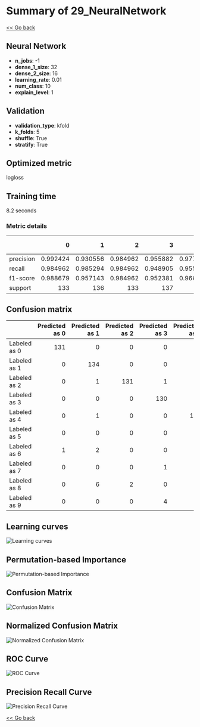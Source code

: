# Summary of 29_NeuralNetwork

[<< Go back](../README.md)


## Neural Network
- **n_jobs**: -1
- **dense_1_size**: 32
- **dense_2_size**: 16
- **learning_rate**: 0.01
- **num_class**: 10
- **explain_level**: 1

## Validation
 - **validation_type**: kfold
 - **k_folds**: 5
 - **shuffle**: True
 - **stratify**: True

## Optimized metric
logloss

## Training time

8.2 seconds

### Metric details
|           |          0 |          1 |          2 |          3 |          4 |          5 |          6 |          7 |          8 |          9 |   accuracy |   macro avg |   weighted avg |   logloss |
|:----------|-----------:|-----------:|-----------:|-----------:|-----------:|-----------:|-----------:|-----------:|-----------:|-----------:|-----------:|------------:|---------------:|----------:|
| precision |   0.992424 |   0.930556 |   0.984962 |   0.955882 |   0.977444 |   0.97037  |   0.963768 |   0.948905 |   0.921875 |   0.938931 |   0.958426 |    0.958512 |       0.95854  |  0.164307 |
| recall    |   0.984962 |   0.985294 |   0.984962 |   0.948905 |   0.955882 |   0.963235 |   0.977941 |   0.970149 |   0.900763 |   0.911111 |   0.958426 |    0.958321 |       0.958426 |  0.164307 |
| f1-score  |   0.988679 |   0.957143 |   0.984962 |   0.952381 |   0.966543 |   0.96679  |   0.970803 |   0.95941  |   0.911197 |   0.924812 |   0.958426 |    0.958272 |       0.958338 |  0.164307 |
| support   | 133        | 136        | 133        | 137        | 136        | 136        | 136        | 134        | 131        | 135        |   0.958426 | 1347        |    1347        |  0.164307 |


## Confusion matrix
|              |   Predicted as 0 |   Predicted as 1 |   Predicted as 2 |   Predicted as 3 |   Predicted as 4 |   Predicted as 5 |   Predicted as 6 |   Predicted as 7 |   Predicted as 8 |   Predicted as 9 |
|:-------------|-----------------:|-----------------:|-----------------:|-----------------:|-----------------:|-----------------:|-----------------:|-----------------:|-----------------:|-----------------:|
| Labeled as 0 |              131 |                0 |                0 |                0 |                0 |                0 |                2 |                0 |                0 |                0 |
| Labeled as 1 |                0 |              134 |                0 |                0 |                0 |                1 |                0 |                0 |                1 |                0 |
| Labeled as 2 |                0 |                1 |              131 |                1 |                0 |                0 |                0 |                0 |                0 |                0 |
| Labeled as 3 |                0 |                0 |                0 |              130 |                0 |                0 |                1 |                1 |                3 |                2 |
| Labeled as 4 |                0 |                1 |                0 |                0 |              130 |                0 |                0 |                3 |                0 |                2 |
| Labeled as 5 |                0 |                0 |                0 |                0 |                1 |              131 |                1 |                0 |                1 |                2 |
| Labeled as 6 |                1 |                2 |                0 |                0 |                0 |                0 |              133 |                0 |                0 |                0 |
| Labeled as 7 |                0 |                0 |                0 |                1 |                2 |                0 |                0 |              130 |                1 |                0 |
| Labeled as 8 |                0 |                6 |                2 |                0 |                0 |                1 |                1 |                1 |              118 |                2 |
| Labeled as 9 |                0 |                0 |                0 |                4 |                0 |                2 |                0 |                2 |                4 |              123 |

## Learning curves
![Learning curves](learning_curves.png)

## Permutation-based Importance
![Permutation-based Importance](permutation_importance.png)
## Confusion Matrix

![Confusion Matrix](confusion_matrix.png)


## Normalized Confusion Matrix

![Normalized Confusion Matrix](confusion_matrix_normalized.png)


## ROC Curve

![ROC Curve](roc_curve.png)


## Precision Recall Curve

![Precision Recall Curve](precision_recall_curve.png)



[<< Go back](../README.md)
